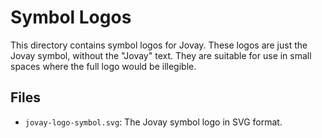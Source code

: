 # Symbol Logos

This directory contains symbol logos for Jovay. These logos are just the Jovay symbol, without the "Jovay" text. They are suitable for use in small spaces where the full logo would be illegible.

## Files

- `jovay-logo-symbol.svg`: The Jovay symbol logo in SVG format.
